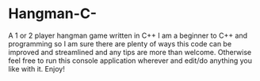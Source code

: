 # Hangman-C-
A 1 or 2 player hangman game written in C++
I am a beginner to C++ and programming so I am sure there are plenty of ways this code can be improved and streamlined and any tips are more than welcome.
Otherwise feel free to run this console application wherever and edit/do anything you like with it.
Enjoy!
